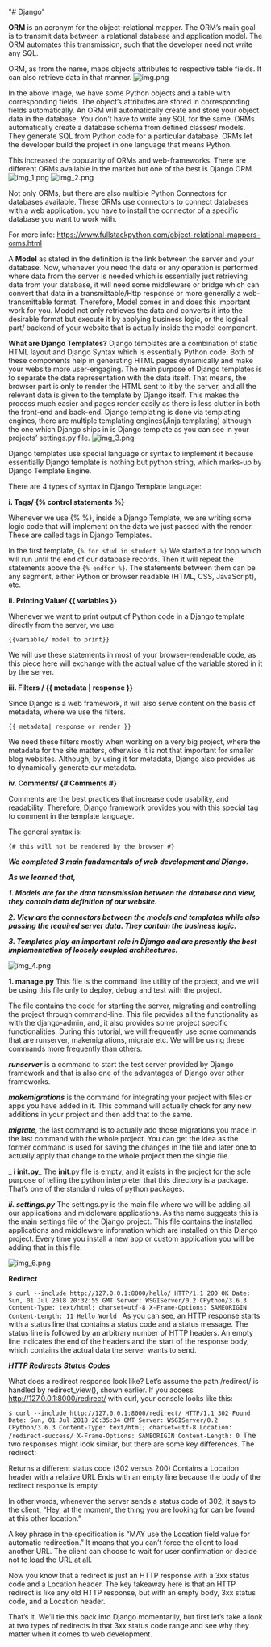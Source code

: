 "# Django" 

**ORM** is an acronym for the object-relational mapper. The ORM’s main goal is to transmit data between a relational database and application model. The ORM automates this transmission, such that the developer need not write any SQL.

ORM, as from the name, maps objects attributes to respective table fields. It can also retrieve data in that manner.
![img.png](img.png)


In the above image, we have some Python objects and a table with corresponding fields. The object’s attributes are stored in corresponding fields automatically. An ORM will automatically create and store your object data in the database. You don’t have to write any SQL for the same.
ORMs automatically create a database schema from defined classes/ models. They generate SQL from Python code for a particular database. ORMs let the developer build the project in one language that means Python.


This increased the popularity of ORMs and web-frameworks. There are different ORMs available in the market but one of the best is Django ORM.
![img_1.png](img_1.png)
![img_2.png](img_2.png)

Not only ORMs, but there are also multiple Python Connectors for databases available. These ORMs use connectors to connect databases with a web application. you have to install the connector of a specific database you want to work with.

For more info: https://www.fullstackpython.com/object-relational-mappers-orms.html


A **Model** as stated in the definition is the link between the server and your database. Now, whenever you need the data or any operation is performed where data from the server is needed which is essentially just retrieving data from your database, it will need some middleware or bridge which can convert that data in a transmittable/Http response or more generally a web-transmittable format. 
Therefore, Model comes in and does this important work for you. Model not only retrieves the data and converts it into the desirable format but execute it by applying business logic, or the logical part/ backend of your website that is actually inside the model component.

**What are Django Templates?**
Django templates are a combination of static HTML layout and Django Syntax which is essentially Python code. Both of these components help in generating HTML pages dynamically and make your website more user-engaging.
The main purpose of Django templates is to separate the data representation with the data itself. That means, the browser part is only to render the HTML sent to it by the server, and all the relevant data is given to the template by Django itself. This makes the process much easier and pages render easily as there is less clutter in both the front-end and back-end.
Django templating is done via templating engines, there are multiple templating engines(Jinja templating) although the one which Django ships in is Django template as you can see in your projects’ settings.py file.
![img_3.png](img_3.png)

Django templates use special language or syntax to implement it because essentially Django template is nothing but python string, which marks-up by Django Template Engine.

There are 4 types of syntax in Django Template language:

**i. Tags/ {% control statements %}**

Whenever we use {% %}, inside a Django Template, we are writing some logic code that will implement on the data we just passed with the render.
These are called tags in Django Templates.

In the first template,
`{% for stud in student %}`
We started a for loop which will run until the end of our database records. Then it will repeat the statements above the `{% endfor %}`. The statements between them can be any segment, either Python or browser readable (HTML, CSS, JavaScript), etc.


**ii. Printing Value/ {{ variables }}**

Whenever we want to print output of Python code in a Django template directly from the server, we use:

`{{variable/ model to print}}`

We will use these statements in most of your browser-renderable code, as this piece here will exchange with the actual value of the variable stored in it by the server.


**iii. Filters / {{ metadata | response }}**

Since Django is a web framework, it will also serve content on the basis of metadata, where we use the filters.

`{{ metadata| response or render }}`

We need these filters mostly when working on a very big project, where the metadata for the site matters, otherwise it is not that important for smaller blog websites.
Although, by using it for metadata, Django also provides us to dynamically generate our metadata.


**iv. Comments/ {# Comments #}**

Comments are the best practices that increase code usability, and readability. Therefore, Django framework provides you with this special tag to comment in the template language.

The general syntax is:

`{# this will not be rendered by the browser #}`


**_We completed 3 main fundamentals of web development and Django._**

_**As we learned that,**_

_**1. Models are for the data transmission between the database and view, they contain data definition of our website.**_

**_2. View are the connectors between the models and templates while also passing the required server data. They contain the business logic._**

_**3. Templates play an important role in Django and are presently the best implementation of loosely coupled architectures.**_

![img_4.png](img_4.png)

**1. manage.py**
This file is the command line utility of the project, and we will be using this file only to deploy, debug and test with the project.

The file contains the code for starting the server, migrating and controlling the project through command-line.
This file provides all the functionality as with the django-admin, and, it also provides some project specific functionalities. During this tutorial, we will frequently use some commands that are runserver, makemigrations, migrate etc. We will be using these commands more frequently than others.

**_runserver_** is a command to start the test server provided by Django framework and that is also one of the advantages of Django over other frameworks.

**_makemigrations_** is the command for integrating your project with files or apps you have added in it. This command will actually check for any new additions in your project and then add that to the same.

_**migrate**_, the last command is to actually add those migrations you made in the last command with the whole project. You can get the idea as the former command is used for saving the changes in the file and later one to actually apply that change to the whole project then the single file.

**_ i __init__.py_**
The __init__.py file is empty, and it exists in the project for the sole purpose of telling the python interpreter that this directory is a package. That’s one of the standard rules of python packages.

**_ii. settings.py_**
The settings.py is the main file where we will be adding all our applications and middleware applications. As the name suggests this is the main settings file of the Django project. This file contains the installed applications and middleware information which are installed on this Django project.
Every time you install a new app or custom application you will be adding that in this file.


![img_6.png](img_6.png)

**Redirect**

`$ curl --include http://127.0.0.1:8000/hello/
HTTP/1.1 200 OK
Date: Sun, 01 Jul 2018 20:32:55 GMT
Server: WSGIServer/0.2 CPython/3.6.3
Content-Type: text/html; charset=utf-8
X-Frame-Options: SAMEORIGIN
Content-Length: 11
Hello World
`
As you can see, an HTTP response starts with a status line that contains a status code and a status message. The status line is followed by an arbitrary number of HTTP headers. An empty line indicates the end of the headers and the start of the response body, which contains the actual data the server wants to send.

**_HTTP Redirects Status Codes_**

What does a redirect response look like? Let’s assume the path /redirect/ is handled by redirect_view(), shown earlier. If you access http://127.0.0.1:8000/redirect/ with curl, your console looks like this:

`$ curl --include http://127.0.0.1:8000/redirect/
HTTP/1.1 302 Found
Date: Sun, 01 Jul 2018 20:35:34 GMT
Server: WSGIServer/0.2 CPython/3.6.3
Content-Type: text/html; charset=utf-8
Location: /redirect-success/
X-Frame-Options: SAMEORIGIN
Content-Length: 0
`The two responses might look similar, but there are some key differences. The redirect:

Returns a different status code (302 versus 200)
Contains a Location header with a relative URL
Ends with an empty line because the body of the redirect response is empty

In other words, whenever the server sends a status code of 302, it says to the client, “Hey, at the moment, the thing you are looking for can be found at this other location.”

A key phrase in the specification is “MAY use the Location field value for automatic redirection.” It means that you can’t force the client to load another URL. The client can choose to wait for user confirmation or decide not to load the URL at all. 

Now you know that a redirect is just an HTTP response with a 3xx status code and a Location header. The key takeaway here is that an HTTP redirect is like any old HTTP response, but with an empty body, 3xx status code, and a Location header.

That’s it. We’ll tie this back into Django momentarily, but first let’s take a look at two types of redirects in that 3xx status code range and see why they matter when it comes to web development.
